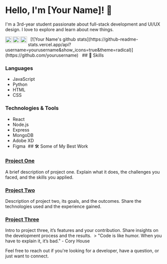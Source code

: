 # Hello, I'm [Your Name]! 👋

I'm a 3rd-year student passionate about full-stack development and UI/UX design. 
I love to explore and learn about new things.

<a href="https://twitter.com/yourusername">
  <img align="left" alt="Your Name | Twitter" width="21px" src="https://raw.githubusercontent.com/anuraghazra/anuraghazra/master/assets/twitter.svg" />
</a>
<a href="https://www.linkedin.com/in/yourusername/">
  <img align="left" alt="Your Name's LinkdeIN" width="21px" src="https://raw.githubusercontent.com/anuraghazra/anuraghazra/master/assets/linkedin.svg" />
</a>
<a href="https://www.instagram.com/yourusername/">
  <img align="left" alt="Your Name's Instagram" width="21px" src="https://raw.githubusercontent.com/anuraghazra/anuraghazra/master/assets/instagram.svg" />
</a>
  [![Your Name's github stats](https://github-readme-stats.vercel.app/api?username=yourusername&show_icons=true&theme=radical)](https://github.com/yourusername)
	  ## 🚀 Skills 

### Languages
- JavaScript
- Python
- HTML
- CSS

### Technologies & Tools
- React
- Node.js
- Express
- MongoDB
- Adobe XD
- Figma  ## 🛠️ Some of My Best Work 

### [Project One](https://github.com/yourusername/project-one)
A brief description of project one. Explain what it does, the challenges you faced, and the skills you applied.

### [Project Two](https://github.com/yourusername/project-two)
Description of project two, its goals, and the outcomes. Share the technologies used and the experience gained.

### [Project Three](https://github.com/yourusername/project-three)
Intro to project three, it’s features and your contribution. Share insights on the development process and the results.  > "Code is like humor. When you have to explain it, it’s bad." - Cory House

Feel free to reach out if you're looking for a developer, have a question, or just want to connect. 


